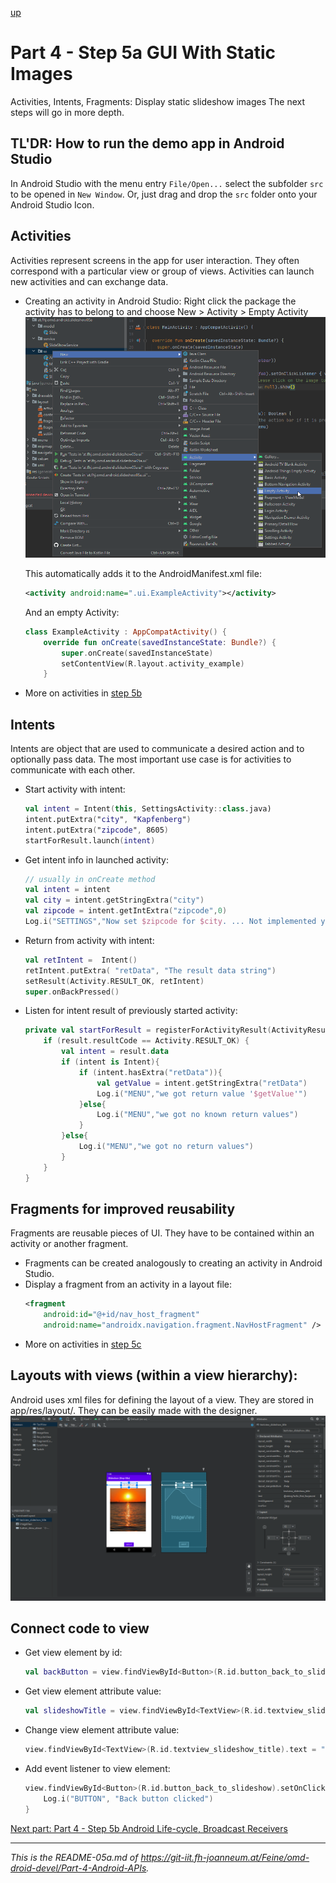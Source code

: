 [up](../study-material--android-apis.md)

# Part 4 - Step 5a GUI With Static Images

Activities, Intents, Fragments: Display static slideshow images
The next steps will go in more depth.


## TL'DR: How to run the demo app in Android Studio

In Android Studio with the menu entry ```File/Open...``` select the subfolder ```src``` to be opened in ```New Window```. Or, just drag and drop the ```src``` folder onto your Android Studio Icon.

## Activities

Activities represent screens in the app for user interaction. They often correspond with a particular view or group of views. Activities can launch new activities and can exchange data.
* Creating an activity in Android Studio: Right click the package the activity has to belong to and choose New > Activity > Empty Activity
	![New activity](./screenshots/New-Activity.png)
	
	This automatically adds it to the AndroidManifest.xml file:
	```xml
	<activity android:name=".ui.ExampleActivity"></activity>
	```
	
	And an empty Activity:
	```kotlin
	class ExampleActivity : AppCompatActivity() {
		override fun onCreate(savedInstanceState: Bundle?) {
			super.onCreate(savedInstanceState)
			setContentView(R.layout.activity_example)
		}
	```
* More on activities in [step 5b](../05b-Slideshow-GUI-StopShowOnOutgoingCall--AppLifecycle+BroadcastReceiver/README-05b.md)

## Intents

Intents are object that are used to communicate a desired action and to optionally pass data. The most important use case is for activities to communicate with each other.
* Start activity with intent:
	```kotlin
	val intent = Intent(this, SettingsActivity::class.java)
	intent.putExtra("city", "Kapfenberg")
	intent.putExtra("zipcode", 8605)
	startForResult.launch(intent)
	```
* Get intent info in launched activity:
	```kotlin
	// usually in onCreate method
	val intent = intent
    val city = intent.getStringExtra("city")
    val zipcode = intent.getIntExtra("zipcode",0)
    Log.i("SETTINGS","Now set $zipcode for $city. ... Not implemented yet ")
	```
* Return from activity with intent:
	```kotlin
	val retIntent =  Intent()
    retIntent.putExtra( "retData", "The result data string")
    setResult(Activity.RESULT_OK, retIntent)
    super.onBackPressed()
	```
* Listen for intent result of previously started activity:
	```kotlin
	private val startForResult = registerForActivityResult(ActivityResultContracts.StartActivityForResult()) { result: ActivityResult ->
		if (result.resultCode == Activity.RESULT_OK) {
			val intent = result.data
			if (intent is Intent){
				if (intent.hasExtra("retData")){
					val getValue = intent.getStringExtra("retData")
					Log.i("MENU","we got return value '$getValue'")
				}else{
					Log.i("MENU","we got no known return values")
				}
			}else{
				Log.i("MENU","we got no return values")
			}
		}
	}


## Fragments for improved **reusability**

Fragments are reusable pieces of UI. They have to be contained within an activity or another fragment.
* Fragments can be created analogously to creating an activity in Android Studio.
* Display a fragment from an activity in a layout file:
	```xml
	<fragment
        android:id="@+id/nav_host_fragment"
        android:name="androidx.navigation.fragment.NavHostFragment" />
	```
* More on activities in [step 5c](../05c-Slideshow-GUI-Navigation-List+Details--Navigation/README-05c.md)

## Layouts with views (within a view hierarchy):

Android uses xml files for defining the layout of a view. They are stored in app/res/layout/. They can be easily made with the designer.
![Designer](./screenshots/Designer.png)

## Connect code to view

* Get view element by id:
	```kotlin
	val backButton = view.findViewById<Button>(R.id.button_back_to_slideshow)
* Get view element attribute value:
	```kotlin
	val slideshowTitle = view.findViewById<TextView>(R.id.textview_slideshow_title).text
	```
* Change view element attribute value:
	```kotlin
	view.findViewById<TextView>(R.id.textview_slideshow_title).text = "Slideshow title changed"
	```
* Add event listener to view element:
	```kotlin
	view.findViewById<Button>(R.id.button_back_to_slideshow).setOnClickListener {
      	Log.i("BUTTON", "Back button clicked")
    }
	```

[Next part: Part 4 - Step 5b Android Life-cycle, Broadcast Receivers](../05b-Slideshow-GUI-StopShowOnOutgoingCall--AppLifecycle+BroadcastReceiver/README-05b.md)


---

*This is the README-05a.md of <https://git-iit.fh-joanneum.at/Feine/omd-droid-devel/Part-4-Android-APIs>.*